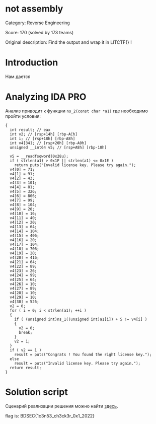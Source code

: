 # not assembly
Category: Reverse Engineering

Score: 170 (solved by 173 teams)

Original description: Find the output and wrap it in LITCTF{} !

# Introduction
Нам дается 

# Analyzing IDA PRO
Анализ приводит к функции `ns_2(const char *a1)` где необходимо пройти условия:

```int __fastcall ns_2(const char *a1)
{
  int result; // eax
  int v2; // [rsp+14h] [rbp-ACh]
  int i; // [rsp+18h] [rbp-A8h]
  int v4[34]; // [rsp+20h] [rbp-A0h]
  unsigned __int64 v5; // [rsp+A8h] [rbp-18h]

  v5 = __readfsqword(0x28u);
  if ( strlen(a1) > 0x1F || strlen(a1) <= 0x1E )
    return puts("Invalid license key. Please try again.");
  v4[0] = 71;
  v4[1] = 91;
  v4[2] = 43;
  v4[3] = 101;
  v4[4] = 81;
  v4[5] = 326;
  v4[6] = 806;
  v4[7] = 99;
  v4[8] = 104;
  v4[9] = 20;
  v4[10] = 16;
  v4[11] = 40;
  v4[12] = 20;
  v4[13] = 64;
  v4[14] = 104;
  v4[15] = 406;
  v4[16] = 20;
  v4[17] = 104;
  v4[18] = 706;
  v4[19] = 20;
  v4[20] = 416;
  v4[21] = 64;
  v4[22] = 89;
  v4[23] = 26;
  v4[24] = 99;
  v4[25] = 64;
  v4[26] = 10;
  v4[27] = 89;
  v4[28] = 10;
  v4[29] = 10;
  v4[30] = 526;
  v2 = 0;
  for ( i = 0; i < strlen(a1); ++i )
  {
    if ( (unsigned int)ns_1((unsigned int)a1[i]) + 5 != v4[i] )
    {
      v2 = 0;
      break;
    }
    v2 = 1;
  }
  if ( v2 == 1 )
    result = puts("Congrats ! You found the right license key.");
  else
    result = puts("Invalid license key. Please try again.");
  return result;
}
```

# Solution script
Сценарий реализации решения можно найти [здесь](https://github.com/silver12-A/Writeups/blob/main/CTF_2022/BDSec_CTF_2022/Reverse%20Engineering/BDSec%20License%20Checker%200x1/solver.py).


flag is: BDSEC{1c3n53_ch3ck3r_0x1_2022}
